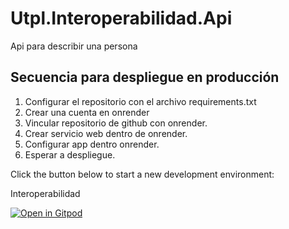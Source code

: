 # Utpl.Interoperabilidad.Api

Api para describir una persona

## Secuencia para despliegue en producción
1. Configurar el repositorio con el archivo requirements.txt
2. Crear una cuenta en onrender
3. Vincular repositorio de github con onrender.
4. Crear servicio web dentro de onrender.
5. Configurar app dentro onrender.
6. Esperar a despliegue.


Click the button below to start a new development environment:

Interoperabilidad

[![Open in Gitpod](https://gitpod.io/button/open-in-gitpod.svg)](https://gitpod.io/#https://github.com/Diego818181/Utpl.Interoperabilidad.Api.git)
